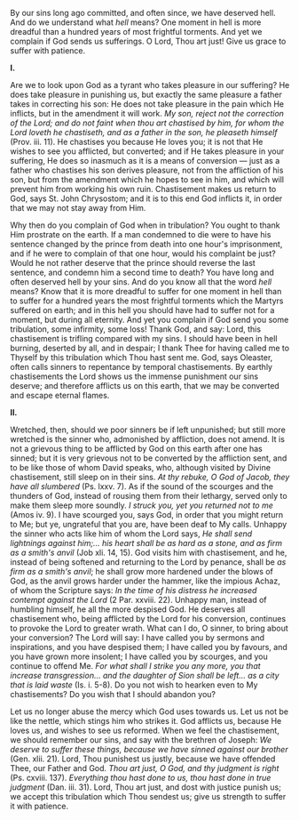 
By our sins long ago committed, and often since, we have deserved hell. And do we understand what *hell* means? One moment in hell is more dreadful than a hundred years of most frightful torments. And yet we complain if God sends us sufferings. O Lord, Thou art just! Give us grace to suffer with patience.

**I\.**

Are we to look upon God as a tyrant who takes pleasure in our suffering? He does take pleasure in punishing us, but exactly the same pleasure a father takes in correcting his son: He does not take pleasure in the pain which He inflicts, but in the amendment it will work. *My son, reject not the correction of the Lord; and do not faint when thou art chastised by him, for whom the Lord loveth he chastiseth, and as a father in the son, he pleaseth himself* (Prov. iii. 11). He chastises you because He loves you; it is not that He wishes to see you afflicted, but converted; and if He takes pleasure in your suffering, He does so inasmuch as it is a means of conversion — just as a father who chastises his son derives pleasure, not from the affliction of his son, but from the amendment which he hopes to see in him, and which will prevent him from working his own ruin. Chastisement makes us return to God, says St. John Chrysostom; and it is to this end God inflicts it, in order that we may not stay away from Him.

Why then do you complain of God when in tribulation? You ought to thank Him prostrate on the earth. If a man condemned to die were to have his sentence changed by the prince from death into one hour\'s imprisonment, and if he were to complain of that one hour, would his complaint be just? Would he not rather deserve that the prince should reverse the last sentence, and condemn him a second time to death? You have long and often deserved hell by your sins. And do you know all that the word *hell* means? Know that it is more dreadful to suffer for one moment in hell than to suffer for a hundred years the most frightful torments which the Martyrs suffered on earth; and in this hell you should have had to suffer not for a moment, but during all eternity. And yet you complain if God send you some tribulation, some infirmity, some loss! Thank God, and say: Lord, this chastisement is trifling compared with my sins. I should have been in hell burning, deserted by all, and in despair; I thank Thee for having called me to Thyself by this tribulation which Thou hast sent me. God, says Oleaster, often calls sinners to repentance by temporal chastisements. By earthly chastisements the Lord shows us the immense punishment our sins deserve; and therefore afflicts us on this earth, that we may be converted and escape eternal flames.

**II\.**

Wretched, then, should we poor sinners be if left unpunished; but still more wretched is the sinner who, admonished by affliction, does not amend. It is not a grievous thing to be afflicted by God on this earth after one has sinned; but it is very grievous not to be converted by the affliction sent, and to be like those of whom David speaks, who, although visited by Divine chastisement, still sleep on in their sins. *At thy rebuke, O God of Jacob, they have all slumbered* (Ps. lxxv. 7). As if the sound of the scourges and the thunders of God, instead of rousing them from their lethargy, served only to make them sleep more soundly. *I struck you, yet you returned not to me* (Amos iv. 9). I have scourged you, says God, in order that you might return to Me; but ye, ungrateful that you are, have been deaf to My calls. Unhappy the sinner who acts like him of whom the Lord says, *He shall send lightnings against him;... his heart shall be as hard as a stone, and as firm as a smith\'s anvil* (Job xli. 14, 15). God visits him with chastisement, and he, instead of being softened and returning to the Lord by penance, shall be *as firm as a smith\'s anvil*; he shall grow more hardened under the blows of God, as the anvil grows harder under the hammer, like the impious Achaz, of whom the Scripture says: *In the time of his distress he increased contempt against the Lord* (2 Par. xxviii. 22). Unhappy man, instead of humbling himself, he all the more despised God. He deserves all chastisement who, being afflicted by the Lord for his conversion, continues to provoke the Lord to greater wrath. What can I do, O sinner, to bring about your conversion? The Lord will say: I have called you by sermons and inspirations, and you have despised them; I have called you by favours, and you have grown more insolent; I have called you by scourges, and you continue to offend Me. *For what shall I strike you any more, you that increase transgression... and the daughter of Sion shall be left... as a city that is laid waste* (Is. i. 5-8). Do you not wish to hearken even to My chastisements? Do you wish that I should abandon you?

Let us no longer abuse the mercy which God uses towards us. Let us not be like the nettle, which stings him who strikes it. God afflicts us, because He loves us, and wishes to see us reformed. When we feel the chastisement, we should remember our sins, and say with the brethren of Joseph: *We deserve to suffer these things, because we have sinned against our brother* (Gen. xlii. 21). Lord, Thou punishest us justly, because we have offended Thee, our Father and God. *Thou art just, O God, and thy judgment is right* (Ps. cxviii. 137). *Everything thou hast done to us, thou hast done in true judgment* (Dan. iii. 31). Lord, Thou art just, and dost with justice punish us; we accept this tribulation which Thou sendest us; give us strength to suffer it with patience.

